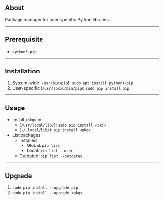 ## About
Package manager for user-specific Python libraries. 
___
## Prerequisite  
 - `python3-pip` 
___
## Installation 
 1. System-wide (`/usr/bin/pip`): `sudo apt install python3-pip` 
 2. User-specific (`/usr/local/bin/pip`): `sudo pip install pip` 
___
## Usage 
 - Install `<pkg>` in
    - (`/usr/local/lib/`): `sudo pip install <pkg>` 
    - (`~/.local/lib/`): `pip install <pkg>` 
 - List packages
    - Installed 
      - Global: `pip list` 
      - Local: `pip list --user` 
    - Outdated: `pip list --outdated` 
___
## Upgrade 
 1. `sudo pip install --upgrade pip` 
 2. `sudo pip install --upgrade <pkg>` 
